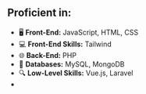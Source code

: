 ## Proficient in:

- 🖥️ **Front-End:** JavaScript, HTML, CSS
- 💻 **Front-End Skills:** Tailwind
- 🌐 **Back-End:** PHP
- 💾 **Databases:** MySQL, MongoDB
- 🔍 **Low-Level Skills:** Vue.js, Laravel
- 
<!-- 
- 🛠️ **Dockerization:** Docker, Kubernetes
- 🌟 **Other Skills:** Photoshop, Swift, React Native

**alix1383/Alix1383** is a ✨ _special_ ✨ repository because its `README.md` (this file) appears on your GitHub profile.

Here are some ideas to get you started:

- 🔭 I’m currently working on ...
- 🌱 I’m currently learning ...
- 👯 I’m looking to collaborate on ...
- 🤔 I’m looking for help with ...
- 💬 Ask me about ...
- 📫 How to reach me: ...
- 😄 Pronouns: ...
- ⚡ Fun fact: ...
-->
